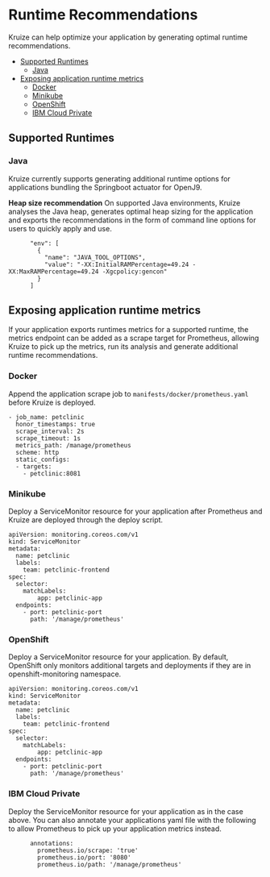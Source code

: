 # Runtime Recommendations
Kruize can help optimize your application by generating optimal runtime recommendations. 

- [Supported Runtimes](#supported-runtimes)
  - [Java](#java)
- [Exposing application runtime metrics](#exposing-application-runtime-metrics)
  - [Docker](#docker)
  - [Minikube](#minikube)
  - [OpenShift](#openshift)
  - [IBM Cloud Private](#ibm-cloud-private)

## Supported Runtimes

### Java
Kruize currently supports generating additional runtime options for applications bundling the Springboot actuator for OpenJ9.

**Heap size recommendation**
On supported Java environments, Kruize analyses the Java heap, generates optimal heap sizing for the application and exports the recommendations in the form of command line options for users to quickly apply and use.

```
      "env": [
        {
          "name": "JAVA_TOOL_OPTIONS",
          "value": "-XX:InitialRAMPercentage=49.24 -XX:MaxRAMPercentage=49.24 -Xgcpolicy:gencon"
        }
      ]
```
##  Exposing application runtime metrics 
If your application exports runtimes metrics for a supported runtime, the metrics endpoint can be added as a scrape target for Prometheus, allowing Kruize to pick up the metrics, run its analysis and generate additional runtime recommendations. 

### Docker
Append the application scrape job to `manifests/docker/prometheus.yaml` before Kruize is deployed. 
```
- job_name: petclinic
  honor_timestamps: true
  scrape_interval: 2s
  scrape_timeout: 1s
  metrics_path: /manage/prometheus
  scheme: http
  static_configs:
  - targets:
    - petclinic:8081
```

### Minikube
Deploy a ServiceMonitor resource for your application after Prometheus and Kruize are deployed through the deploy script. 
```
apiVersion: monitoring.coreos.com/v1
kind: ServiceMonitor
metadata:
  name: petclinic
  labels:
    team: petclinic-frontend
spec:
  selector:
    matchLabels:
        app: petclinic-app
  endpoints:
    - port: petclinic-port
      path: '/manage/prometheus'
```

### OpenShift
Deploy a ServiceMonitor resource for your application. By default, OpenShift only monitors additional targets and deployments if they are in openshift-monitoring namespace.
```
apiVersion: monitoring.coreos.com/v1
kind: ServiceMonitor
metadata:
  name: petclinic
  labels:
    team: petclinic-frontend
spec:
  selector:
    matchLabels:
        app: petclinic-app
  endpoints:
    - port: petclinic-port
      path: '/manage/prometheus'
```

### IBM Cloud Private
Deploy the ServiceMonitor resource for your application as in the case above. You can also annotate your applications yaml file with the following to allow Prometheus to pick up your application metrics instead.
```
      annotations:
        prometheus.io/scrape: 'true'
        prometheus.io/port: '8080'
        prometheus.io/path: '/manage/prometheus'
```

